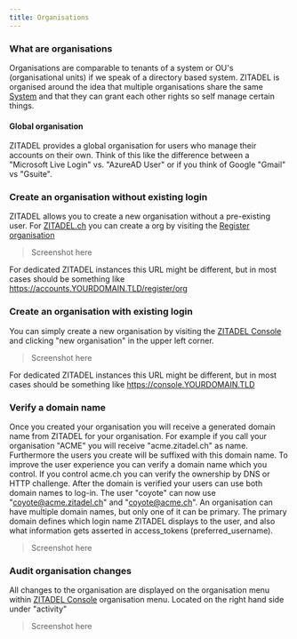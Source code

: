 ```yaml
---
title: Organisations
---
```


### What are organisations

Organisations are comparable to tenants of a system or OU's (organisational units) if we speak of a directory based system.
ZITADEL is organised around the idea that multiple organisations share the same [System](#What_is_meant_by_system) and that they can grant each other rights so self manage certain things.

#### Global organisation

ZITADEL provides a global organisation for users who manage their accounts on their own. Think of this like the difference between a "Microsoft Live Login" vs. "AzureAD User"
or if you think of Google "Gmail" vs "Gsuite".

### Create an organisation without existing login

ZITADEL allows you to create a new organisation without a pre-existing user. For [ZITADEL.ch](https://zitadel.ch) you can create a org by visiting the [Register organisation](https://accounts.zitadel.ch/register/org)

> Screenshot here

For dedicated ZITADEL instances this URL might be different, but in most cases should be something like https://accounts.YOURDOMAIN.TLD/register/org

### Create an organisation with existing login

You can simply create a new organisation by visiting the [ZITADEL Console](https://console.zitadel.ch) and clicking "new organisation" in the upper left corner.

> Screenshot here

For dedicated ZITADEL instances this URL might be different, but in most cases should be something like https://console.YOURDOMAIN.TLD

### Verify a domain name

Once you created your organisation you will receive a generated domain name from ZITADEL for your organisation. For example if you call your organisation "ACME" you will receive "acme.zitadel.ch" as name. Furthermore the users you create will be suffixed with this domain name. To improve the user experience you can verify a domain name which you control. If you control acme.ch you can verify the ownership by DNS or HTTP challenge.
After the domain is verified your users can use both domain names to log-in. The user "coyote" can now use "coyote@acme.zitadel.ch" and "coyote@acme.ch".
An organisation can have multiple domain names, but only one of it can be primary. The primary domain defines which login name ZITADEL displays to the user, and also what information gets asserted in access_tokens (preferred_username).

> Screenshot here

### Audit organisation changes

All changes to the organisation are displayed on the organisation menu within [ZITADEL Console](https://console.zitadel.ch/org) organisation menu. Located on the right hand side under "activity"

> Screenshot here
